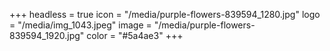 +++
headless = true
icon = "/media/purple-flowers-839594_1280.jpg"
logo = "/media/img_1043.jpeg"
image = "/media/purple-flowers-839594_1920.jpg"
color = "#5a4ae3"
+++
